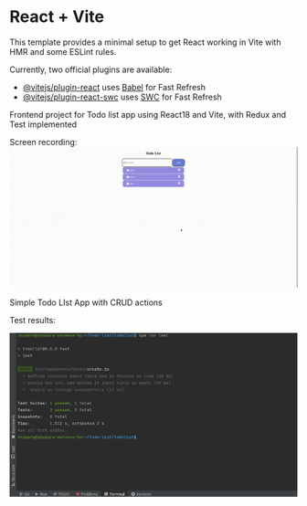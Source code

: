 # React + Vite

This template provides a minimal setup to get React working in Vite with HMR and some ESLint rules.

Currently, two official plugins are available:

- [@vitejs/plugin-react](https://github.com/vitejs/vite-plugin-react/blob/main/packages/plugin-react/README.md) uses [Babel](https://babeljs.io/) for Fast Refresh
- [@vitejs/plugin-react-swc](https://github.com/vitejs/vite-plugin-react-swc) uses [SWC](https://swc.rs/) for Fast Refresh

Frontend project for Todo list app using React18 and Vite, with Redux and Test implemented

Screen recording:
![Alt Text](uploads/screen-capture.gif)

Simple Todo LIst App with CRUD actions

Test results:

![Alt Text](uploads/test.png)

